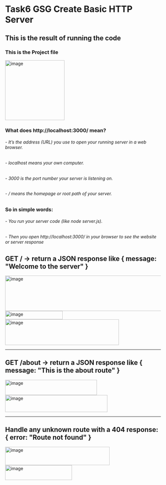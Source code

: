 # Task6 GSG Create Basic HTTP Server

## This is the result  of running the code
### This is the Project file
<img width="192" height="193" alt="image" src="https://github.com/user-attachments/assets/d4aa0747-60d8-491f-9913-a87de42d029d" />

### What does http://localhost:3000/ mean?
###### - It’s the address (URL) you use to open your running server in a web browser.
###### - localhost means your own computer.
###### - 3000 is the port number your server is listening on.
###### - / means the homepage or root path of your server.



### So in simple words:
###### - You run your server code (like node server.js).
###### - Then you open http://localhost:3000/ in your browser to see the website or server response


## GET / → return a JSON response like { message: "Welcome to the server" }
<img width="1050" height="114" alt="image" src="https://github.com/user-attachments/assets/df48bfeb-9a40-4574-bb21-568a4a8240de" />
<img width="186" height="27" alt="image" src="https://github.com/user-attachments/assets/4c33cdee-0295-46e7-bda2-5513250fa912" />
<img width="368" height="83" alt="image" src="https://github.com/user-attachments/assets/3d317ff2-25c3-4d8b-8248-dad294353dba" />

----------------------------------------------------------------------------------------------------------------------------------
## GET /about → return a JSON response like { message: "This is the about route" }
<img width="297" height="49" alt="image" src="https://github.com/user-attachments/assets/cb1116e6-bca7-4e20-9c53-cf9a49ee0296" />
<img width="331" height="55" alt="image" src="https://github.com/user-attachments/assets/47c1dc7f-09aa-4409-9e8e-df1162b84202" />

----------------------------------------------------------------------------------------------------------------------------------
## Handle any unknown route with a 404 response: { error: "Route not found" }
<img width="338" height="59" alt="image" src="https://github.com/user-attachments/assets/3eb90379-2ed9-48b3-a4e0-d3876d907c09" />
<img width="216" height="48" alt="image" src="https://github.com/user-attachments/assets/87aac358-ab71-436e-8dc0-b14b589a057e" />



